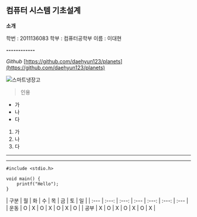## 컴퓨터 시스템 기초설계 ##
**소개**

학번 : 2011136083
학부 : 컴퓨터공학부
이름 : 이대현


**------------**

*Github*
[https://github.com/daehyun123/planets](https://github.com/daehyun123/planets)

![스마트냉장고](http://imgnews.naver.com/image/001/2011/09/19/AKR20110919059900003_02_i.jpg)


> 인용

- 가
- 나
- 다


1. 가
2. 나
3. 다


---------------------------------------
---------------------------------------

 
    #include <stdio.h>
    
    void main() {
	    printf("Hello");
    }



| 구분 | 월 | 화 | 수 | 목 | 금 | 토 | 일 |
| :--- | :---: | :---: | :--- | :---: | :---: | :--- |
| 운동 | O | X | O | X | O | X | O |
| 공부 | X | O | X | O | X | O | X |